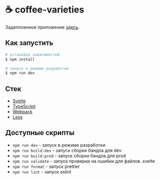# ☕ coffee-varieties

Задеплоенное приложение [здесь](https://coffee-varieties.vercel.app/).<br />

## Как запустить

```bash
# установка зависимостей
$ npm install

# запуск в режиме разработки
$ npm run dev
```

## Стек

- [Svelte](https://svelte.dev/)
- [TypeScript](https://typescriptlang.org)
- [Webpack](https://webpack.js.org)
- [Less](https://lesscss.org/)

## Доступные скрипты

- `npm run dev` - запуск в режиме разработки
- `npm run build:dev` - запуск сборки бандла для dev
- `npm run build:prod` - запуск сборки бандла для prod
- `npm run validate` - запуск проверки на ошибки для файлов .svelte
- `npm run format` - запуск prettier
- `npm run lint` - запуск eslint
